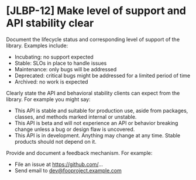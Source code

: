 # [JLBP-12] Make level of support and API stability clear

Document the lifecycle status and corresponding level of support
of the library. Examples include:

  - Incubating: no support expected
  - Stable: SLOs in place to handle issues
  - Maintenance: only bugs will be addressed
  - Deprecated: critical bugs might be addressed for a limited period of time
  - Archived: no work is expected

Clearly state the API and behavioral stability clients can expect from the
library. For example you might say:

  - This API is stable and suitable for production use, aside from packages,
    classes, and methods marked internal or unstable.
  - This API is beta and will not experience an API or behavior breaking change
    unless a bug or design flaw is uncovered.
  - This API is in development. Anything may change at any time. Stable products
    should not depend on it.

Provide and document a feedback mechanism. For example:

  - File an issue at https://github.com/...
  - Send email to dev@fooproject.example.com
